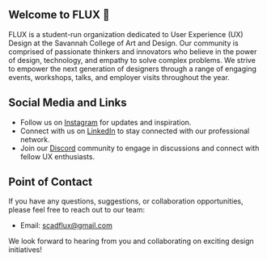 ## Welcome to FLUX 👋

FLUX is a student-run organization dedicated to User Experience (UX) Design at the Savannah College of Art and Design. Our community is comprised of passionate thinkers and innovators who believe in the power of design, technology, and empathy to solve complex problems. We strive to empower the next generation of designers through a range of engaging events, workshops, talks, and employer visits throughout the year.

## Social Media and Links

- Follow us on [Instagram](https://www.instagram.com/scadflux/) for updates and inspiration.
- Connect with us on [LinkedIn](https://www.linkedin.com/company/clubflux/) to stay connected with our professional network.
- Join our [Discord](https://discord.com/invite/m2jE9Ng58y) community to engage in discussions and connect with fellow UX enthusiasts.

## Point of Contact

If you have any questions, suggestions, or collaboration opportunities, please feel free to reach out to our team:

- Email: scadflux@gmail.com

We look forward to hearing from you and collaborating on exciting design initiatives!

